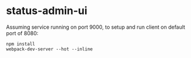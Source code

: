 # status-admin-ui

Assuming service running on port 9000, to setup and run client on default port of 8080:

```
npm install
webpack-dev-server --hot --inline
```
